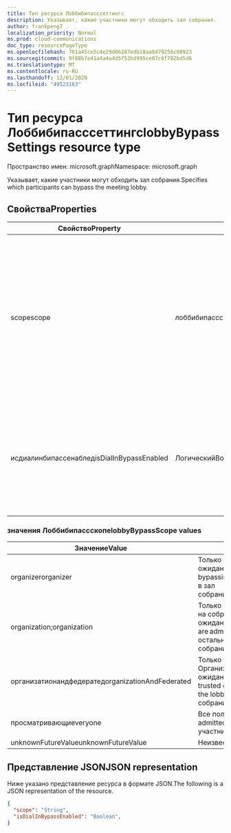```yaml
---
title: Тип ресурса Лоббибипасссеттингс
description: Указывает, какие участники могут обходить зал собрания.
author: frankpeng7
localization_priority: Normal
ms.prod: cloud-communications
doc_type: resourcePageType
ms.openlocfilehash: 761a45ce5c4e29d06287edb18aa8d79256c08923
ms.sourcegitcommit: 9f88b7e41a4a4a4d5f52bd995ce07c6f702bd5d6
ms.translationtype: MT
ms.contentlocale: ru-RU
ms.lasthandoff: 12/01/2020
ms.locfileid: "49523163"
---
```

# <a name="lobbybypasssettings-resource-type"></a><span data-ttu-id="ecbf6-103">Тип ресурса Лоббибипасссеттингс</span><span class="sxs-lookup"><span data-stu-id="ecbf6-103">lobbyBypassSettings resource type</span></span>

<span data-ttu-id="ecbf6-104">Пространство имен: microsoft.graph</span><span class="sxs-lookup"><span data-stu-id="ecbf6-104">Namespace: microsoft.graph</span></span>

<span data-ttu-id="ecbf6-105">Указывает, какие участники могут обходить зал собрания.</span><span class="sxs-lookup"><span data-stu-id="ecbf6-105">Specifies which participants can bypass the meeting lobby.</span></span>

## <a name="properties"></a><span data-ttu-id="ecbf6-106">Свойства</span><span class="sxs-lookup"><span data-stu-id="ecbf6-106">Properties</span></span>

| <span data-ttu-id="ecbf6-107">Свойство</span><span class="sxs-lookup"><span data-stu-id="ecbf6-107">Property</span></span>              | <span data-ttu-id="ecbf6-108">Тип</span><span class="sxs-lookup"><span data-stu-id="ecbf6-108">Type</span></span>             | <span data-ttu-id="ecbf6-109">Описание</span><span class="sxs-lookup"><span data-stu-id="ecbf6-109">Description</span></span>                                                                                                                                                          |
| --------------------- | ---------------- | -------------------------------------------------------------------------------------------------------------------------------------------------------------------- |
| <span data-ttu-id="ecbf6-110">scope</span><span class="sxs-lookup"><span data-stu-id="ecbf6-110">scope</span></span>                 | <span data-ttu-id="ecbf6-111">лоббибипассскопе</span><span class="sxs-lookup"><span data-stu-id="ecbf6-111">lobbyBypassScope</span></span> | <span data-ttu-id="ecbf6-112">Указывает тип участников, которые автоматически отправляются на собрание, минуя "зал ожидания".</span><span class="sxs-lookup"><span data-stu-id="ecbf6-112">Specifies the type of participants that are automatically admitted into a meeting, bypassing the lobby.</span></span> <span data-ttu-id="ecbf6-113">Возможные значения перечислены в следующей таблице.</span><span class="sxs-lookup"><span data-stu-id="ecbf6-113">Possible values are listed in the following table.</span></span> <span data-ttu-id="ecbf6-114">Необязательный параметр.</span><span class="sxs-lookup"><span data-stu-id="ecbf6-114">Optional.</span></span> |
| <span data-ttu-id="ecbf6-115">исдиалинбипассенаблед</span><span class="sxs-lookup"><span data-stu-id="ecbf6-115">isDialInBypassEnabled</span></span> | <span data-ttu-id="ecbf6-116">Логический</span><span class="sxs-lookup"><span data-stu-id="ecbf6-116">Boolean</span></span>          | <span data-ttu-id="ecbf6-117">Указывает, следует ли всегда разрешать абонентам с телефонным подключением обходить "зал ожидания".</span><span class="sxs-lookup"><span data-stu-id="ecbf6-117">Specifies whether or not to always let dial-in callers bypass the lobby.</span></span> <span data-ttu-id="ecbf6-118">Необязательный параметр.</span><span class="sxs-lookup"><span data-stu-id="ecbf6-118">Optional.</span></span>                                                                                   |

### <a name="lobbybypassscope-values"></a><span data-ttu-id="ecbf6-119">значения Лоббибипассскопе</span><span class="sxs-lookup"><span data-stu-id="ecbf6-119">lobbyBypassScope values</span></span>

| <span data-ttu-id="ecbf6-120">Значение</span><span class="sxs-lookup"><span data-stu-id="ecbf6-120">Value</span></span>                    | <span data-ttu-id="ecbf6-121">Описание</span><span class="sxs-lookup"><span data-stu-id="ecbf6-121">Description</span></span>                                                                                                                                                                     |
| ------------------------ | ------------------------------------------------------------------------------------------------------------------------------------------------------------------------------- |
| <span data-ttu-id="ecbf6-122">organizer</span><span class="sxs-lookup"><span data-stu-id="ecbf6-122">organizer</span></span>                | <span data-ttu-id="ecbf6-123">Только организатор дойдет на собрание, минуя "зал ожидания".</span><span class="sxs-lookup"><span data-stu-id="ecbf6-123">Only the organizer is admitted into the meeting, bypassing the lobby.</span></span> <span data-ttu-id="ecbf6-124">Все остальные участники помещаются в зал собрания.</span><span class="sxs-lookup"><span data-stu-id="ecbf6-124">All other participants are placed in the meeting lobby.</span></span>                                                   |
| <span data-ttu-id="ecbf6-125">organization;</span><span class="sxs-lookup"><span data-stu-id="ecbf6-125">organization</span></span>             | <span data-ttu-id="ecbf6-126">Только участники одной компании могут присутствовать на собрании, минуя "зал ожидания".</span><span class="sxs-lookup"><span data-stu-id="ecbf6-126">Only the participants from the same company are admitted into the meeting, bypassing the lobby.</span></span> <span data-ttu-id="ecbf6-127">Все остальные участники помещаются в зал собрания.</span><span class="sxs-lookup"><span data-stu-id="ecbf6-127">All other participants are placed in the meeting lobby.</span></span>                         |
| <span data-ttu-id="ecbf6-128">организатионандфедератед</span><span class="sxs-lookup"><span data-stu-id="ecbf6-128">organizationAndFederated</span></span> | <span data-ttu-id="ecbf6-129">Только участники одной компании или доверенной Организации доходят на собрание, минуя "зал ожидания".</span><span class="sxs-lookup"><span data-stu-id="ecbf6-129">Only the participants from the same company or trusted organization are admitted into the meeting, bypassing the lobby.</span></span> <span data-ttu-id="ecbf6-130">Все остальные участники помещаются в зал собрания.</span><span class="sxs-lookup"><span data-stu-id="ecbf6-130">All other participants are placed in the meeting lobby.</span></span> |
| <span data-ttu-id="ecbf6-131">просматривающи</span><span class="sxs-lookup"><span data-stu-id="ecbf6-131">everyone</span></span>                 | <span data-ttu-id="ecbf6-132">Все пользователи размещаются на собрании.</span><span class="sxs-lookup"><span data-stu-id="ecbf6-132">Everyone is admitted into the meeting.</span></span> <span data-ttu-id="ecbf6-133">В зал собрания не помещаются участники.</span><span class="sxs-lookup"><span data-stu-id="ecbf6-133">No participants are placed in the meeting lobby.</span></span>                                                                                         |
| <span data-ttu-id="ecbf6-134">unknownFutureValue</span><span class="sxs-lookup"><span data-stu-id="ecbf6-134">unknownFutureValue</span></span>       | <span data-ttu-id="ecbf6-135">Неизвестное будущее значение.</span><span class="sxs-lookup"><span data-stu-id="ecbf6-135">Unknow future value.</span></span>                                                                                                                                                            |

## <a name="json-representation"></a><span data-ttu-id="ecbf6-136">Представление JSON</span><span class="sxs-lookup"><span data-stu-id="ecbf6-136">JSON representation</span></span>

<span data-ttu-id="ecbf6-137">Ниже указано представление ресурса в формате JSON.</span><span class="sxs-lookup"><span data-stu-id="ecbf6-137">The following is a JSON representation of the resource.</span></span>

<!-- {
  "blockType": "resource",
  "optionalProperties": [],
  "@odata.type": "microsoft.graph.lobbyBypassSettings"
}-->
```json
{
  "scope": "String",
  "isDialInBypassEnabled": "Boolean",
}
```

<!-- uuid: 8fcb5dbc-d5aa-4681-8e31-b001d5168d79
2015-10-25 14:57:30 UTC -->
<!--
{
  "type": "#page.annotation",
  "description": "lobbyBypassSettings resource",
  "keywords": "",
  "section": "documentation",
  "tocPath": "",
  "suppressions": []
}
-->

